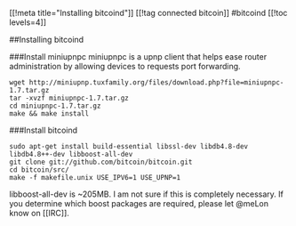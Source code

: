 [[!meta title="Installing bitcoind"]]
[[!tag connected bitcoin]]
#bitcoind
[[!toc levels=4]]


##Installing bitcoind

###Install miniupnpc
miniupnpc is a upnp client that helps ease router administration by allowing devices to requests port forwarding.

	wget http://miniupnp.tuxfamily.org/files/download.php?file=miniupnpc-1.7.tar.gz
	tar -xvzf miniupnpc-1.7.tar.gz
	cd miniupnpc-1.7.tar.gz
	make && make install

###Install bitcoind

	sudo apt-get install build-essential libssl-dev libdb4.8-dev libdb4.8++-dev libboost-all-dev
	git clone git://github.com/bitcoin/bitcoin.git
	cd bitcoin/src/
	make -f makefile.unix USE_IPV6=1 USE_UPNP=1


libboost-all-dev is ~205MB.  I am not sure if this is completely necessary.  If you determine which boost packages are required, please let @meLon know on [[IRC]].